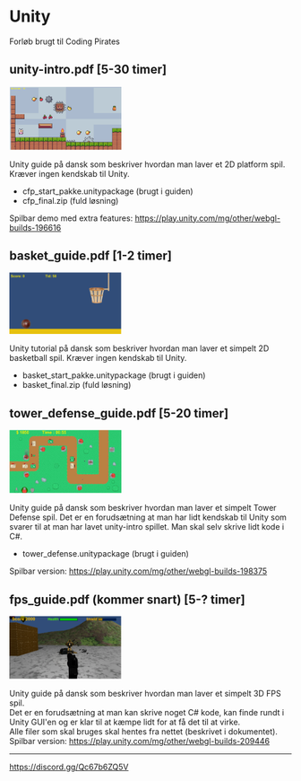 # Unity
Forløb brugt til Coding Pirates

## unity-intro.pdf [5-30 timer]  
<img src="images/unity-intro.png" width="200">  

Unity guide på dansk som beskriver hvordan man laver et 2D platform spil. Kræver ingen kendskab til Unity.  
* cfp_start_pakke.unitypackage (brugt i guiden)  
* cfp_final.zip (fuld løsning)  

Spilbar demo med extra features: https://play.unity.com/mg/other/webgl-builds-196616

## basket_guide.pdf [1-2 timer]  
<img src="images/basket_guide.png" width="200">

Unity tutorial på dansk som beskriver hvordan man laver et simpelt 2D basketball spil. Kræver ingen kendskab til Unity.  
* basket_start_pakke.unitypackage (brugt i guiden)  
* basket_final.zip (fuld løsning)

## tower_defense_guide.pdf [5-20 timer]  
<img src="images/tower_defense_guide.png" width="200">

Unity guide på dansk som beskriver hvordan man laver et simpelt Tower Defense spil.
Det er en forudsætning at man har lidt kendskab til Unity som svarer til at man har lavet unity-intro spillet. Man skal selv skrive lidt kode i C#.  
* tower_defense.unitypackage (brugt i guiden)  

Spilbar version: https://play.unity.com/mg/other/webgl-builds-198375  

## fps_guide.pdf (kommer snart) [5-? timer]  
<img src="images/fps_guide.png" width="200">

Unity guide på dansk som beskriver hvordan man laver et simpelt 3D FPS spil.  
Det er en forudsætning at man kan skrive noget C# kode, kan finde rundt i Unity GUI'en og er klar til at kæmpe lidt for at få det til at virke.  
Alle filer som skal bruges skal hentes fra nettet (beskrivet i dokumentet).  
Spilbar version: https://play.unity.com/mg/other/webgl-builds-209446
  
---    
https://discord.gg/Qc67b6ZQ5V

